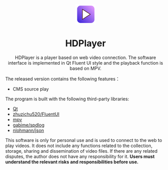 <div align=center>
<img width=64 src="doc/logo.png">

# HDPlayer

HDPlayer is a player based on web video connection. The software interface is implemented in Qt Fluent UI style and the playback function is based on MPV.

</div>

The released version contains the following features：

- CMS source play

The program is built with the following third-party libraries:
- [Qt](https://www.qt.io/)
- [zhuzichu520/FluentUI](https://github.com/zhuzichu520/FluentUI)
- [mpv](https://mpv.io/)
- [gabime/spdlog](https://github.com/gabime/spdlog)
- [nlohmann/json](https://github.com/nlohmann/json)

This software is only for personal use and is used to connect to the web to play videos. It does not include any functions related to the collection, storage, sharing and dissemination of video files. If there are any related disputes, the author does not have any responsibility for it. **Users must understand the relevant risks and responsibilities before use.**